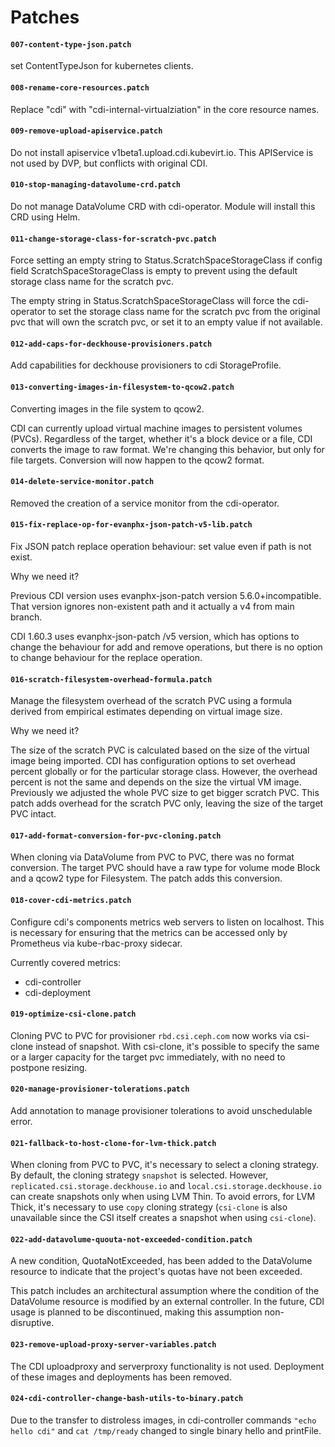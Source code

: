# Patches

#### `007-content-type-json.patch`
set ContentTypeJson for kubernetes clients.

#### `008-rename-core-resources.patch`
Replace "cdi" with "cdi-internal-virtualziation" in the core resource names.

#### `009-remove-upload-apiservice.patch`

Do not install apiservice v1beta1.upload.cdi.kubevirt.io. This APIService is not used
by DVP, but conflicts with original CDI.

#### `010-stop-managing-datavolume-crd.patch`

Do not manage DataVolume CRD with cdi-operator. Module will install this CRD using Helm.

#### `011-change-storage-class-for-scratch-pvc.patch`

Force setting an empty string to Status.ScratchSpaceStorageClass if config field ScratchSpaceStorageClass is empty
to prevent using the default storage class name for the scratch pvc.

The empty string in Status.ScratchSpaceStorageClass will force the cdi-operator
to set the storage class name for the scratch pvc from the original pvc that will own the scratch pvc, or set it to an empty value if not available.

#### `012-add-caps-for-deckhouse-provisioners.patch`

Add capabilities for deckhouse provisioners to cdi StorageProfile.

#### `013-converting-images-in-filesystem-to-qcow2.patch`

Converting images in the file system to qcow2.

CDI can currently upload virtual machine images to persistent volumes (PVCs). Regardless of the target, whether it's a block device or a file, CDI converts the image to raw format. We're changing this behavior, but only for file targets. Conversion will now happen to the qcow2 format.

#### `014-delete-service-monitor.patch`

Removed the creation of a service monitor from the cdi-operator.

#### `015-fix-replace-op-for-evanphx-json-patch-v5-lib.patch`

Fix JSON patch replace operation behaviour: set value even if path is not exist.

Why we need it? 

Previous CDI version uses evanphx-json-patch version 5.6.0+incompatible.
That version ignores non-existent path and it actually a v4 from main branch.

CDI 1.60.3 uses evanphx-json-patch /v5 version, which has options to change
the behaviour for add and remove operations, but there is no option
to change behaviour for the replace operation.

#### `016-scratch-filesystem-overhead-formula.patch`

Manage the filesystem overhead of the scratch PVC using a formula derived from empirical estimates depending on virtual image size.

Why we need it?

The size of the scratch PVC is calculated based on the size of the virtual image being imported. CDI has configuration
options to set overhead percent globally or for the particular storage class. However, the overhead percent
is not the same and depends on the size the virtual VM image.
Previously we adjusted the whole PVC size to get bigger scratch PVC. This patch adds overhead for the scratch PVC only,
leaving the size of the target PVC intact.

#### `017-add-format-conversion-for-pvc-cloning.patch`

When cloning via DataVolume from PVC to PVC, there was no format conversion. 
The target PVC should have a raw type for volume mode Block and a qcow2 type for Filesystem. 
The patch adds this conversion.

#### `018-cover-cdi-metrics.patch`

Configure cdi's components metrics web servers to listen on localhost. 
This is necessary for ensuring that the metrics can be accessed only by Prometheus via kube-rbac-proxy sidecar.

Currently covered metrics:
- cdi-controller
- cdi-deployment

#### `019-optimize-csi-clone.patch`

Cloning PVC to PVC for provisioner `rbd.csi.ceph.com` now works via csi-clone instead of snapshot.
With csi-clone, it's possible to specify the same or a larger capacity for the target pvc immediately, with no need to postpone resizing.

#### `020-manage-provisioner-tolerations.patch`

Add annotation to manage provisioner tolerations to avoid unschedulable error.

#### `021-fallback-to-host-clone-for-lvm-thick.patch`

When cloning from PVC to PVC, it's necessary to select a cloning strategy. By default, the cloning strategy `snapshot` is selected.
However, `replicated.csi.storage.deckhouse.io` and `local.csi.storage.deckhouse.io` can create snapshots only when using LVM Thin.
To avoid errors, for LVM Thick, it's necessary to use `copy` cloning strategy (`csi-clone` is also unavailable since the CSI itself creates a snapshot when using `csi-clone`).

#### `022-add-datavolume-quouta-not-exceeded-condition.patch`

A new condition, QuotaNotExceeded, has been added to the DataVolume resource to indicate that the project's quotas have not been exceeded.

This patch includes an architectural assumption where the condition of the DataVolume resource is modified by an external controller. In the future, CDI usage is planned to be discontinued, making this assumption non-disruptive.

#### `023-remove-upload-proxy-server-variables.patch`

The CDI uploadproxy and serverproxy functionality is not used. Deployment of these images and deployments has been removed.

#### `024-cdi-controller-change-bash-utils-to-binary.patch`

Due to the transfer to distroless images, in cdi-controller commands `"echo hello cdi"` and `cat /tmp/ready` changed to single binary hello and printFile.